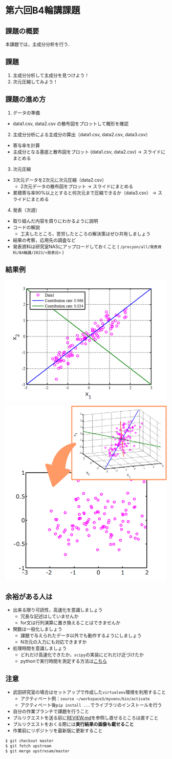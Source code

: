 # 第六回B4輪講課題

## 課題の概要

本課題では，主成分分析を行う．

## 課題

1. 主成分分析して主成分を見つけよう！
2. 次元圧縮してみよう！

## 課題の進め方

1. データの準備
  - data1.csv, data2.csv の散布図をプロットして概形を確認
2. 主成分分析による主成分の算出（data1.csv, data2.csv, data3.csv）
  - 寄与率を計算
  - 主成分となる基底と散布図をプロット (data1.csv, data2.csv) -> スライドにまとめる
3. 次元圧縮
  - 3次元データを2次元に次元圧縮（data2.csv）
    - 2次元データの散布図をプロット -> スライドにまとめる
  - 累積寄与率90%以上とすると何次元まで圧縮できるか（data3.csv） -> スライドにまとめる
4. 発表（次週）
  - 取り組んだ内容を周りにわかるように説明
  - コードの解説
    - 工夫したところ，苦労したところの解決策はぜひ共有しましょう
  - 結果の考察，応用先の調査など
  - 発表資料は研究室NASにアップロードしておくこと ( `/procyon/all/発表資料/B4輪講/2023/<発表日>` )

## 結果例

![pca](./figs/pca.png)

![MFCC](./figs/dim_reduction.png)

## 余裕がある人は

- 出来る限り可読性，高速化を意識しましょう
  - 冗長な記述はしていませんか
  - for文は行列演算に置き換えることはできませんか
- 関数は一般化しましょう
  - 課題で与えられたデータ以外でも動作するようにしましょう
  - N次元の入力にも対応できますか
- 処理時間を意識しましょう
  - どれだけ高速化できたか，`scipy`の実装にどれだけ近づけたか
  - pythonで実行時間を測定する方法は[こちら](http://st-hakky.hatenablog.com/entry/2018/01/26/214255)

## 注意

- 武田研究室の場合はセットアップで作成した`virtualenv`環境を利用すること
  - アクティベート例：`source ~/workspace3/myvenv/bin/activate`
  - アクティベート後`pip install ...`でライブラリのインストールを行う
- 自分の作業ブランチで課題を行うこと
- プルリクエストを送る前に[REVIEW.md](https://github.com/TakedaLab/B4Lecture/blob/master/REVIEW.md)を参照し直せるところは直すこと
- プルリクエストをおくる際には**実行結果の画像も載せること**
- 作業前にリポジトリを最新版に更新すること

```
$ git checkout master
$ git fetch upstream
$ git merge upstresam/master
```
